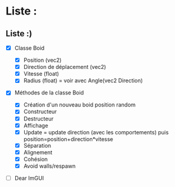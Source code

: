 # Liste :
## Liste :)

- [X] Classe Boid 
    - [X] Position (vec2)
    - [X] Direction de déplacement (vec2)
    - [X] Vitesse (float)
    - [X] Radius (float) = voir avec Angle(vec2 Direction)
- [X] Méthodes de la classe Boid
    - [X] Création d'un nouveau boid position random
    - [X] Constructeur 
    - [X] Destructeur 
    - [X] Affichage 
    - [X] Update = update direction (avec les comportements) puis position=position+direction*vitesse
    - [X] Séparation
    - [X] Alignement
    - [X] Cohésion
    - [X] Avoid walls/respawn 
- [ ] Dear ImGUI



